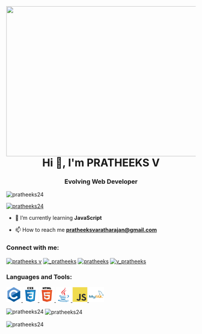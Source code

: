 <img align="left" width="1000" height="400" src="https://media2.giphy.com/media/iGpHt2H22k1orjgT9b/giphy.webp?cid=6c09b952257dae328d779cb450224e7b2f7042207f57a433&rid=giphy.webp&ct=g">
<h1 align="center">Hi 👋, I'm PRATHEEKS V</h1>
<h3 align="center">Evolving Web Developer</h3>

<p align="left"> <img src="https://komarev.com/ghpvc/?username=pratheeks24&label=Profile%20views&color=0e75b6&style=flat" alt="pratheeks24" /> </p>

<p align="left"> <a href="https://github.com/ryo-ma/github-profile-trophy"><img src="https://github-profile-trophy.vercel.app/?username=pratheeks24" alt="pratheeks24" /></a> </p>

- 🌱 I’m currently learning **JavaScript**

- 📫 How to reach me **pratheeksvaratharajan@gmail.com**

<h3 align="left">Connect with me:</h3>
<p align="left">
<a href="https://linkedin.com/in/pratheeks v" target="blank"><img align="center" src="https://raw.githubusercontent.com/rahuldkjain/github-profile-readme-generator/master/src/images/icons/Social/linked-in-alt.svg" alt="pratheeks v" height="30" width="40" /></a>
<a href="https://instagram.com/_pratheeks" target="blank"><img align="center" src="https://raw.githubusercontent.com/rahuldkjain/github-profile-readme-generator/master/src/images/icons/Social/instagram.svg" alt="_pratheeks" height="30" width="40" /></a>
<a href="https://www.codechef.com/users/pratheeks" target="blank"><img align="center" src="https://cdn.jsdelivr.net/npm/simple-icons@3.1.0/icons/codechef.svg" alt="pratheeks" height="30" width="40" /></a>
<a href="https://www.leetcode.com/v_pratheeks" target="blank"><img align="center" src="https://raw.githubusercontent.com/rahuldkjain/github-profile-readme-generator/master/src/images/icons/Social/leet-code.svg" alt="v_pratheeks" height="30" width="40" /></a>
</p>

<h3 align="left">Languages and Tools:</h3>
<p align="left"> <a href="https://www.cprogramming.com/" target="_blank" rel="noreferrer"> <img src="https://raw.githubusercontent.com/devicons/devicon/master/icons/c/c-original.svg" alt="c" width="40" height="40"/> </a> <a href="https://www.w3schools.com/css/" target="_blank" rel="noreferrer"> <img src="https://raw.githubusercontent.com/devicons/devicon/master/icons/css3/css3-original-wordmark.svg" alt="css3" width="40" height="40"/> </a> <a href="https://www.w3.org/html/" target="_blank" rel="noreferrer"> <img src="https://raw.githubusercontent.com/devicons/devicon/master/icons/html5/html5-original-wordmark.svg" alt="html5" width="40" height="40"/> </a> <a href="https://www.java.com" target="_blank" rel="noreferrer"> <img src="https://raw.githubusercontent.com/devicons/devicon/master/icons/java/java-original.svg" alt="java" width="40" height="40"/> </a> <a href="https://developer.mozilla.org/en-US/docs/Web/JavaScript" target="_blank" rel="noreferrer"> <img src="https://raw.githubusercontent.com/devicons/devicon/master/icons/javascript/javascript-original.svg" alt="javascript" width="40" height="40"/> </a> <a href="https://www.mysql.com/" target="_blank" rel="noreferrer"> <img src="https://raw.githubusercontent.com/devicons/devicon/master/icons/mysql/mysql-original-wordmark.svg" alt="mysql" width="40" height="40"/> </a> </p>

<p><img align="left" src="https://github-readme-stats.vercel.app/api/top-langs?username=pratheeks24&show_icons=true&locale=en&layout=compact" alt="pratheeks24" /></p>

<p>&nbsp;<img align="center" src="https://github-readme-stats.vercel.app/api?username=pratheeks24&show_icons=true&locale=en" alt="pratheeks24" /></p>

<p><img align="center" src="https://github-readme-streak-stats.herokuapp.com/?user=pratheeks24&" alt="pratheeks24" /></p>
